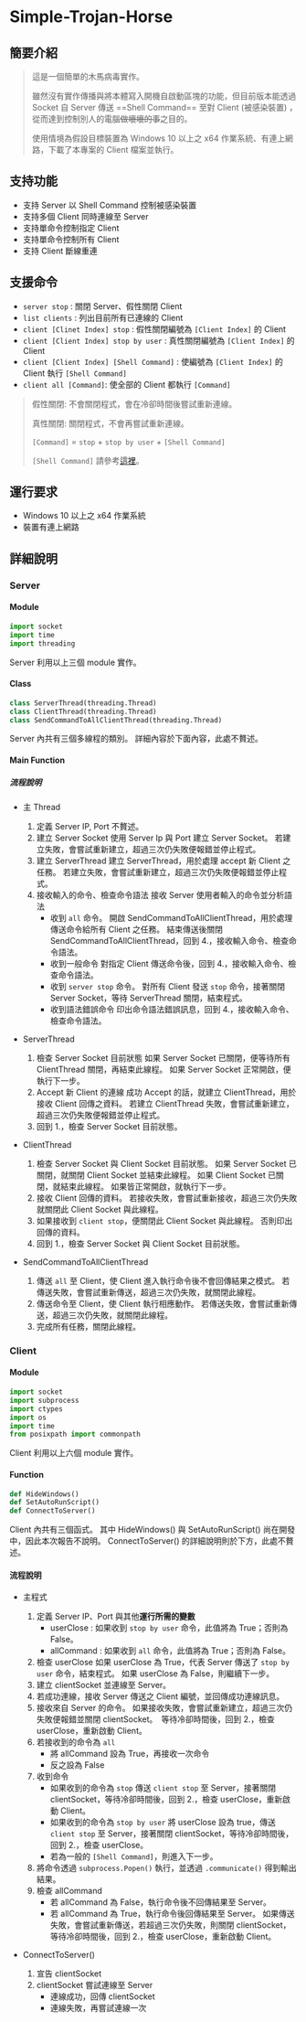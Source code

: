 # Simple-Trojan-Horse
 
## 簡要介紹
> 這是一個簡單的木馬病毒實作。
> 
> 雖然沒有實作傳播與將本體寫入開機自啟動區塊的功能，但目前版本能透過 Socket 自 Server 傳送 ==Shell Command== 至對 Client (被感染裝置) ，從而達到控制別人的電腦~~做壞壞的事~~之目的。
> 
> 使用情境為假設目標裝置為 Windows 10 以上之 x64 作業系統、有連上網路，下載了本專案的 Client 檔案並執行。

## 支持功能
- 支持 Server 以 Shell Command 控制被感染裝置
- 支持多個 Client 同時連線至 Server
- 支持單命令控制指定 Client
- 支持單命令控制所有 Client
- 支持 Client 斷線重連

## 支援命令
- `server stop` : 關閉 Server、假性關閉 Client
- `list clients` : 列出目前所有已連線的 Client
- `client [Clinet Index] stop` : 假性關閉編號為 `[Client Index]` 的 Client
- `client [Client Index] stop by user` : 真性關閉編號為 `[Client Index]` 的 Client
- `client [Client Index] [Shell Command]` : 使編號為 `[Client Index]` 的 Client 執行 `[Shell Command]`
- `client all [Command]`: 使全部的 Client 都執行 `[Command]`
> 假性關閉: 不會關閉程式，會在冷卻時間後嘗試重新連線。
> 
> 真性關閉: 關閉程式，不會再嘗試重新連線。
> 
> `[Command]` = `stop` + `stop by user` + `[Shell Command]`
> 
> `[Shell Command]` 請參考[這裡](https://docs.microsoft.com/zh-tw/windows-server/administration/windows-commands/windows-commands)。

## 運行要求
- Windows 10 以上之 x64 作業系統
- 裝置有連上網路

## 詳細說明
### Server
#### Module
```python
import socket
import time
import threading
```
Server 利用以上三個 module 實作。

#### Class
```python
class ServerThread(threading.Thread)
class ClientThread(threading.Thread)
class SendCommandToAllClientThread(threading.Thread)
```
Server 內共有三個多線程的類別。
詳細內容於下面內容，此處不贅述。

#### Main Function
##### 流程說明
- 主 Thread
    1. 定義 Server IP, Port
       不贅述。
    2. 建立 Server Socket
       使用 Server Ip 與 Port 建立 Server Socket。
       若建立失敗，會嘗試重新建立，超過三次仍失敗便報錯並停止程式。
    3. 建立 ServerThread
       建立 ServerThread，用於處理 accept 新 Client 之任務。
       若建立失敗，會嘗試重新建立，超過三次仍失敗便報錯並停止程式。
    4. 接收輸入的命令、檢查命令語法
       接收 Server 使用者輸入的命令並分析語法
        - 收到 `all` 命令。
          開啟 SendCommandToAllClientThread，用於處理傳送命令給所有 Client 之任務。
          結束傳送後關閉 SendCommandToAllClientThread，回到 4.，接收輸入命令、檢查命令語法。
        - 收到一般命令
          對指定 Client 傳送命令後，回到 4.，接收輸入命令、檢查命令語法。
        - 收到 `server stop` 命令。
          對所有 Client 發送 `stop` 命令，接著關閉 Server Socket，等待 ServerThread 關閉，結束程式。
        - 收到語法錯誤命令
          印出命令語法錯誤訊息，回到 4.，接收輸入命令、檢查命令語法。
          
- ServerThread
    1. 檢查 Server Socket 目前狀態
       如果 Server Socket 已關閉，便等待所有 ClientThread 關閉，再結束此線程。
       如果 Server Socket 正常開啟，便執行下一步。
    2. Accept 新 Client 的連線
       成功 Accept 的話，就建立 ClientThread，用於接收 Client 回傳之資料。
       若建立 ClientThread 失敗，會嘗試重新建立，超過三次仍失敗便報錯並停止程式。
    3. 回到 1.，檢查 Server Socket 目前狀態。

- ClientThread
    1. 檢查 Server Socket 與 Client Socket 目前狀態。
       如果 Server Socket 已關閉，就關閉 Client Socket 並結束此線程。
       如果 Client Socket 已關閉，就結束此線程。
       如果皆正常開啟，就執行下一步。
    2. 接收 Client 回傳的資料。
       若接收失敗，會嘗試重新接收，超過三次仍失敗就關閉此 Client Socket 與此線程。
    3. 如果接收到 `client stop`，便關閉此 Client Socket 與此線程。
       否則印出回傳的資料。
    4. 回到 1.，檢查 Server Socket 與 Client Socket 目前狀態。

- SendCommandToAllClientThread
    1. 傳送 `all` 至 Client，使 Client 進入執行命令後不會回傳結果之模式。
       若傳送失敗，會嘗試重新傳送，超過三次仍失敗，就關閉此線程。
    2. 傳送命令至 Client，使 Client 執行相應動作。
       若傳送失敗，會嘗試重新傳送，超過三次仍失敗，就關閉此線程。
    3. 完成所有任務，關閉此線程。

### Client
#### Module
```python
import socket
import subprocess
import ctypes
import os
import time
from posixpath import commonpath
```
Client 利用以上六個 module 實作。

#### Function
```python
def HideWindows()
def SetAutoRunScript()
def ConnectToServer()
```
Client 內共有三個函式。
其中 HideWindows() 與 SetAutoRunScript() 尚在開發中，因此本次報告不說明。
ConnectToServer() 的詳細說明則於下方，此處不贅述。

#### 流程說明
- 主程式
    1. 定義 Server IP、Port 與其他**運行所需的變數**
       - userClose : 如果收到 `stop by user` 命令，此值將為 True；否則為 False。
       - allCommand : 如果收到 `all` 命令，此值將為 True；否則為 False。
    2. 檢查 userClose
       如果 userClose 為 True，代表 Server 傳送了 `stop by user` 命令，結束程式。
       如果 userClose 為 False，則繼續下一步。
    3. 建立 clientSocket 並連線至 Server。
    4. 若成功連線，接收 Server 傳送之 Client 編號，並回傳成功連線訊息。
    5. 接收來自 Server 的命令。
       如果接收失敗，會嘗試重新建立，超過三次仍失敗便報錯並關閉 clientSocket。　等待冷卻時間後，回到 2.，檢查 userClose，重新啟動 Client。
    6. 若接收到的命令為 `all`
        - 將 allCommand 設為 True，再接收一次命令
        - 反之設為 False
    8. 收到命令
        - 如果收到的命令為 `stop`
          傳送 `client stop` 至 Server，接著關閉 clientSocket，等待冷卻時間後，回到 2.，檢查 userClose，重新啟動 Client。
        - 如果收到的命令為 `stop by user`
          將 userClose 設為 true，傳送 `client stop` 至 Server，接著關閉 clientSocket，等待冷卻時間後，回到 2.，檢查 userClose。
        - 若為一般的 `[Shell Command]`，則進入下一步。
    9. 將命令透過 `subprocess.Popen()` 執行，並透過 `.communicate()` 得到輸出結果。
    10. 檢查 allCommand
        - 若 allCommand 為 False，執行命令後不回傳結果至 Server。
        - 若 allCommand 為 True，執行命令後回傳結果至 Server。
          如果傳送失敗，會嘗試重新傳送，若超過三次仍失敗，則關閉 clientSocket，等待冷卻時間後，回到 2.，檢查 userClose，重新啟動 Client。

- ConnectToServer()
    1. 宣告 clientSocket
    2. clientSocket 嘗試連線至 Server
        - 連線成功，回傳 clientSocket
        - 連線失敗，再嘗試連線一次
